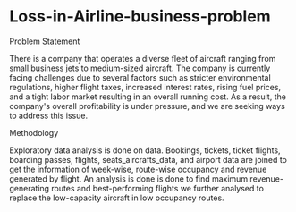# Loss-in-Airline-business-problem

Problem Statement

There is a company that operates a diverse fleet of aircraft ranging from small business jets to
medium-sized aircraft. The company is currently facing challenges due to several factors such
as stricter environmental regulations, higher flight taxes, increased interest rates, rising fuel
prices, and a tight labor market resulting in an overall running cost. As a result, the company's
overall profitability is under pressure, and we are seeking ways to address this issue.


Methodology

Exploratory data analysis is done on data. Bookings, tickets, ticket flights, boarding passes,
flights, seats_aircrafts_data, and airport data are joined to get the information of week-wise,
route-wise occupancy and revenue generated by flight. An analysis is done is done to find
maximum revenue-generating routes and best-performing flights we further analysed to
replace the low-capacity aircraft in low occupancy routes. 
